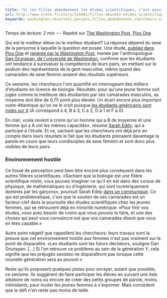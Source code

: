 ```yaml
---
title: "Si les filles abandonnent les études scientifiques, c’est aussi à cause des garçons"
url: http://www.slate.fr/story/114401/filles-abandon-etudes-scientifiques-garcons
keywords: washington,résultats,garçons,filles,abandonnent,chercheurs,scientifiques,sexe,étudiants,point,camarades,études,sexisme,cause,cest,femmes
---
```

Temps de lecture: 2 min --- Repéré sur [The Washington Post](https://www.washingtonpost.com/news/wonk/wp/2016/02/16/the-remarkably-different-answers-men-and-women-give-when-asked-whos-the-smartest-in-the-class/), [Plos One](http://journals.plos.org/plosone/article?id=10.1371/journal.pone.0148405)

Qui est le meilleur élève ou le meilleur étudiant? La réponse dépend du sexe de la personne à laquelle la question est posée. Une étude, [publiée dans Plos One](http://journals.plos.org/plosone/article?id=10.1371/journal.pone.0148405) et [repérée par le Washington Post](https://www.washingtonpost.com/news/wonk/wp/2016/02/16/the-remarkably-different-answers-men-and-women-give-when-asked-whos-the-smartest-in-the-class/), menée par l'anthropologue [Dan Grunspan, de l'université de Washington](https://depts.washington.edu/anthweb/users/grunny), confirme que les étudiants ont tendance à surévaluer la compétence de leurs pairs, en mettant sur le podium des représentants de la gent masculine, même quand des camarades de sexe féminin avaient des résultats supérieurs.

Ce sexisme, les chercheurs l'ont quantifié en interrogeant des milliers d'étudiants en licence de biologie. Résultats: pour qu'une jeune femme soit jugée comme la meilleure des étudiantes par ses camarades masculins, sa moyenne doit être de 0,75 point plus élevée. Un écart encore plus important outre-Atlantique qu'on ne le croit puisque [les étudiants américains sont notés sur 4](https://studyusa.com/en/a/179/what-is-a-gpa) (A correspond à 4, B à 3, C à 2, D à 1 et F à 0).

En clair, «cela revient à croire qu'un homme qui a B de moyenne et une femme qui a A ont les mêmes capacités», résume [Sarah Eddy](https://www.researchgate.net/profile/Sarah_Eddy2), qui a participé à l'étude. Et ce, sachant que les chercheurs ont déjà pris en compte dans leurs résultats le fait que les étudiants prenaient davantage la parole en cours que leurs condisciples de sexe féminin et sont donc plus visibles de leurs pairs.

### Environnement hostile

Ce fossé de perception peut bien être encore plus conséquent dans les autres filières scientifiques. «Sachant que la biologie est une filière scientifique mixte, vous pouvez imaginer ce qu'il en est dans des cursus de physique, de mathématiques ou d'ingénierie, qui sont numériquement dominés par les garçons», poursuit Sarah Eddy [dans un communiqué](http://www.eurekalert.org/pub_releases/2016-02/uow-mbs021116.php). Ce qui est problématique, c'est que le soutien de ses camarades est un facteur-clef dans la poursuite des études scientifiques chez les jeunes femmes, qui se retrouvent déjà en minorité numérique: «Pour finir vos études, vous avez besoin de croire que vous pouvez le faire, et une des choses qui peut vous convaincre est que vos camarades disent que vous en êtes capable.»

Autre point négatif que rappellent les chercheurs: leurs travaux sont la preuve que cet environnement hostile aux femmes n'est pas vraiment sur le point de disparaître. «Les étudiants sont les futurs décideurs, souligne Dan Grunspan. \[...\] Si l'on retrouve ce problème au sein de la génération Y, cela signifie que les préjugés sexistes ne disparaîtront pas lorsque cette nouvelle génération sera au pouvoir.»

Reste qu'ils proposent quelques pistes pour enrayer, autant que possible, ce sexisme. Ils suggèrent de faire participer les élèves en suivant une liste aléatoire de noms ou encore de créer des petits groupes de parole, moins intimidants, pour inciter les jeunes femmes à s'exprimer. Mais concèdent que le défi n'en reste pas moins de taille.
